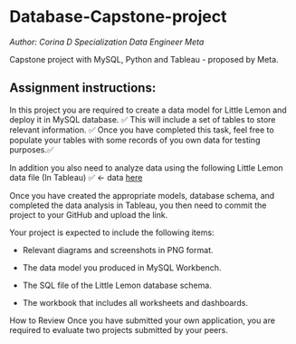 # Database-Capstone-project

_Author: Corina D_
_Specialization Data Engineer Meta_

Capstone project with MySQL, Python and Tableau - proposed by Meta. 

## Assignment instructions:

In this project you are required to create a data model for Little Lemon and deploy it in MySQL database. ✅
This will include a set of tables to store relevant information. ✅
Once you have completed this task, feel free to populate your tables with some records of you own data for testing purposes.✅

In addition you also need to analyze data using the following Little Lemon data file (In Tableau) ✅ <- data [here](https://github.com/corinabioinformatic/db-capstone-project/blob/main/EqSK5enRQCuwiucbZmZelA_27d5699c265a45b38d7a8155ed768be1_LittleLemon_data.xlsx)


Once you have created the appropriate models, database schema, and completed the data analysis in Tableau, you then need to commit the project to your GitHub and upload the link.

Your project is expected to include the following items:

* Relevant diagrams and screenshots in PNG format.

* The data model you produced in MySQL Workbench.

* The SQL file of the Little Lemon database schema.

* The workbook that includes all worksheets and dashboards.


How to Review
Once you have submitted your own application, you are required to evaluate two projects submitted by your peers.